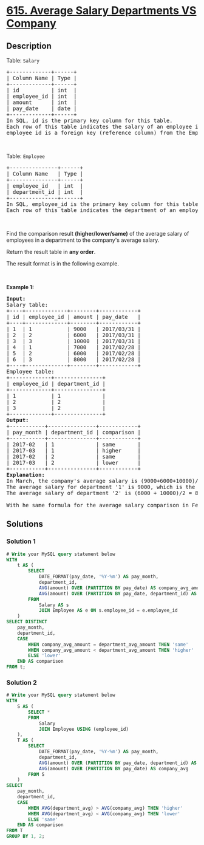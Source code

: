 # [615. Average Salary Departments VS Company](https://leetcode.com/problems/average-salary-departments-vs-company)


## Description

<p>Table: <code>Salary</code></p>

<pre>
+-------------+------+
| Column Name | Type |
+-------------+------+
| id          | int  |
| employee_id | int  |
| amount      | int  |
| pay_date    | date |
+-------------+------+
In SQL, id is the primary key column for this table.
Each row of this table indicates the salary of an employee in one month.
employee_id is a foreign key (reference column) from the Employee table.
</pre>

<p>&nbsp;</p>

<p>Table: <code>Employee</code></p>

<pre>
+---------------+------+
| Column Name   | Type |
+---------------+------+
| employee_id   | int  |
| department_id | int  |
+---------------+------+
In SQL, employee_id is the primary key column for this table.
Each row of this table indicates the department of an employee.
</pre>

<p>&nbsp;</p>

<p>Find the comparison result <strong>(higher/lower/same)</strong> of the average salary of employees in a department to the company&#39;s average salary.</p>

<p>Return the result table in <strong>any order</strong>.</p>

<p>The&nbsp;result format is in the following example.</p>

<p>&nbsp;</p>
<p><strong class="example">Example 1:</strong></p>

<pre>
<strong>Input:</strong> 
Salary table:
+----+-------------+--------+------------+
| id | employee_id | amount | pay_date   |
+----+-------------+--------+------------+
| 1  | 1           | 9000   | 2017/03/31 |
| 2  | 2           | 6000   | 2017/03/31 |
| 3  | 3           | 10000  | 2017/03/31 |
| 4  | 1           | 7000   | 2017/02/28 |
| 5  | 2           | 6000   | 2017/02/28 |
| 6  | 3           | 8000   | 2017/02/28 |
+----+-------------+--------+------------+
Employee table:
+-------------+---------------+
| employee_id | department_id |
+-------------+---------------+
| 1           | 1             |
| 2           | 2             |
| 3           | 2             |
+-------------+---------------+
<strong>Output:</strong> 
+-----------+---------------+------------+
| pay_month | department_id | comparison |
+-----------+---------------+------------+
| 2017-02   | 1             | same       |
| 2017-03   | 1             | higher     |
| 2017-02   | 2             | same       |
| 2017-03   | 2             | lower      |
+-----------+---------------+------------+
<strong>Explanation:</strong> 
In March, the company&#39;s average salary is (9000+6000+10000)/3 = 8333.33...
The average salary for department &#39;1&#39; is 9000, which is the salary of employee_id &#39;1&#39; since there is only one employee in this department. So the comparison result is &#39;higher&#39; since 9000 &gt; 8333.33 obviously.
The average salary of department &#39;2&#39; is (6000 + 10000)/2 = 8000, which is the average of employee_id &#39;2&#39; and &#39;3&#39;. So the comparison result is &#39;lower&#39; since 8000 &lt; 8333.33.

With he same formula for the average salary comparison in February, the result is &#39;same&#39; since both the department &#39;1&#39; and &#39;2&#39; have the same average salary with the company, which is 7000.
</pre>

## Solutions

### Solution 1

<!-- tabs:start -->

```sql
# Write your MySQL query statement below
WITH
    t AS (
        SELECT
            DATE_FORMAT(pay_date, '%Y-%m') AS pay_month,
            department_id,
            AVG(amount) OVER (PARTITION BY pay_date) AS company_avg_amount,
            AVG(amount) OVER (PARTITION BY pay_date, department_id) AS department_avg_amount
        FROM
            Salary AS s
            JOIN Employee AS e ON s.employee_id = e.employee_id
    )
SELECT DISTINCT
    pay_month,
    department_id,
    CASE
        WHEN company_avg_amount = department_avg_amount THEN 'same'
        WHEN company_avg_amount < department_avg_amount THEN 'higher'
        ELSE 'lower'
    END AS comparison
FROM t;
```

<!-- tabs:end -->

### Solution 2

<!-- tabs:start -->

```sql
# Write your MySQL query statement below
WITH
    S AS (
        SELECT *
        FROM
            Salary
            JOIN Employee USING (employee_id)
    ),
    T AS (
        SELECT
            DATE_FORMAT(pay_date, '%Y-%m') AS pay_month,
            department_id,
            AVG(amount) OVER (PARTITION BY pay_date, department_id) AS department_avg,
            AVG(amount) OVER (PARTITION BY pay_date) AS company_avg
        FROM S
    )
SELECT
    pay_month,
    department_id,
    CASE
        WHEN AVG(department_avg) > AVG(company_avg) THEN 'higher'
        WHEN AVG(department_avg) < AVG(company_avg) THEN 'lower'
        ELSE 'same'
    END AS comparison
FROM T
GROUP BY 1, 2;
```

<!-- tabs:end -->

<!-- end -->
